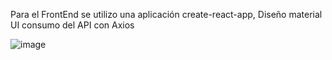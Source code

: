 Para el FrontEnd se utilizo una aplicación create-react-app, 
Diseño material UI
consumo del API con Axios


![image](https://user-images.githubusercontent.com/33331933/188512781-2f3607f5-ec39-454e-82af-10bea9a4dd48.png)
